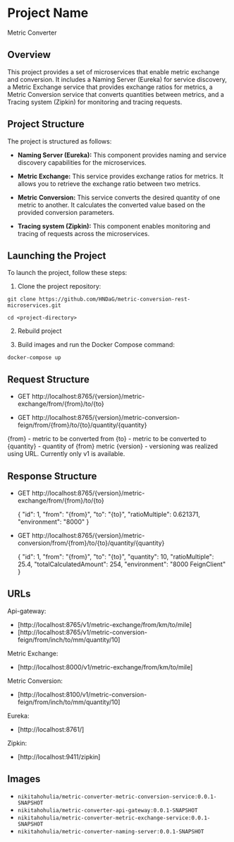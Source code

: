 # Project Name

Metric Converter

## Overview

This project provides a set of microservices that enable metric exchange and conversion. It includes a Naming Server (Eureka) for service discovery, a Metric Exchange service that provides exchange ratios for metrics, a Metric Conversion service that converts quantities between metrics, and a Tracing system (Zipkin) for monitoring and tracing requests.

## Project Structure

The project is structured as follows:

- **Naming Server (Eureka):** This component provides naming and service discovery capabilities for the microservices.

- **Metric Exchange:** This service provides exchange ratios for metrics. It allows you to retrieve the exchange ratio between two metrics.

- **Metric Conversion:** This service converts the desired quantity of one metric to another. It calculates the converted value based on the provided conversion parameters.

- **Tracing system (Zipkin):** This component enables monitoring and tracing of requests across the microservices.

## Launching the Project

To launch the project, follow these steps:

1. Clone the project repository:
```
git clone https://github.com/HNDaG/metric-conversion-rest-microservices.git
```
```
cd <project-directory>
```
2. Rebuild project

3. Build images and run the Docker Compose command:
```
docker-compose up
```
## Request Structure

- GET http://localhost:8765/{version}/metric-exchange/from/{from}/to/{to}

- GET http://localhost:8765/{version}/metric-conversion-feign/from/{from}/to/{to}/quantity/{quantity}


{from} - metric to be converted from
{to} - metric to be converted to
{quantity} - quantity of {from} metric
{version} - versioning was realized using URL. Currently only v1 is available.

## Response Structure

- GET http://localhost:8765/{version}/metric-exchange/from/{from}/to/{to}

    {
        "id": 1,
        "from": "{from}",
        "to": "{to}",
        "ratioMultiple": 0.621371,
        "environment": "8000"
    }


- GET http://localhost:8765/{version}/metric-conversion/from/{from}/to/{to}/quantity/{quantity}

    {
        "id": 1,
        "from": "{from}",
        "to": "{to}",
        "quantity": 10,
        "ratioMultiple": 25.4,
        "totalCalculatedAmount": 254,
        "environment": "8000 FeignClient"
    }


## URLs

Api-gateway:
- [http://localhost:8765/v1/metric-exchange/from/km/to/mile]
- [http://localhost:8765/v1/metric-conversion-feign/from/inch/to/mm/quantity/10]

Metric Exchange:
- [http://localhost:8000/v1/metric-exchange/from/km/to/mile]

Metric Conversion:
- [http://localhost:8100/v1/metric-conversion-feign/from/inch/to/mm/quantity/10]

Eureka:
- [http://localhost:8761/]

Zipkin:
- [http://localhost:9411/zipkin]

## Images

- `nikitahohulia/metric-converter-metric-conversion-service:0.0.1-SNAPSHOT`
- `nikitahohulia/metric-converter-api-gateway:0.0.1-SNAPSHOT`
- `nikitahohulia/metric-converter-metric-exchange-service:0.0.1-SNAPSHOT`
- `nikitahohulia/metric-converter-naming-server:0.0.1-SNAPSHOT`
